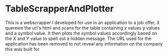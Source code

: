 # TableScrapperAndPlotter
 This is a webscrapper I developed for use in an application to a job offer, it quereies the url's html and scans for the table containing x values y values and a symbol value. It then plots the symbol values accordingly based on the X and Y value to spell out a hidden message. The URL used for the application has been removed to not reveal any information on the company this was built for
